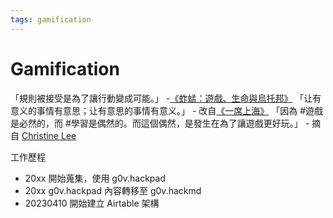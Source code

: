 ```yaml
---
tags: gamification
---
```


# Gamification

「規則被接受是為了讓行動變成可能。」 -[《蚱蜢：遊戲、生命與烏托邦》](https://www.books.com.tw/products/0010728339)
「让有意义的事情有意思；让有意思的事情有意义。」 - 改自[《一席上海》](http://mp.weixin.qq.com/s/0POBG6XUclezui06MfwoMQ)
「因為 #遊戲是必然的，而 #學習是偶然的。而這個偶然，是發生在為了讓遊戲更好玩。」 -  摘自 [Christine Lee](https://www.facebook.com/yuihwalee/posts/10160489410170722)

工作歷程
- 20xx 開始蒐集，使用 g0v.hackpad 
- 20xx g0v.hackpad 內容轉移至 g0v.hackmd
- 20230410 開始建立 Airtable 架構

